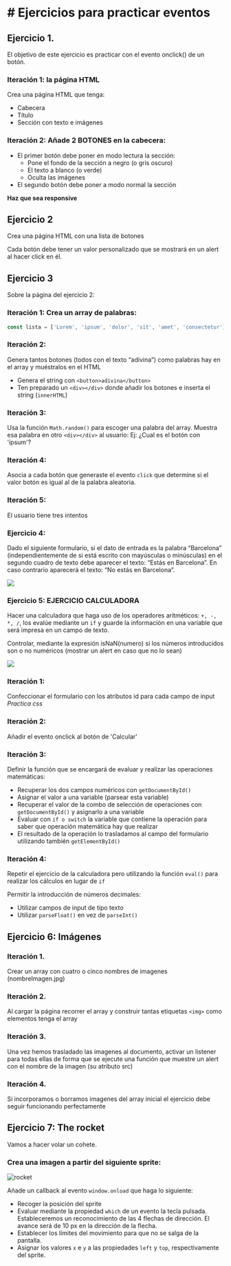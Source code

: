 # # Ejercicios para practicar eventos

## Ejercicio 1. 

El objetivo de este ejercicio es practicar con el evento onclick() de un botón.

### Iteración 1: la página HTML
Crea una página HTML que tenga:
- Cabecera
- Título
- Sección con texto e imágenes

### Iteración 2: Añade 2 BOTONES en la cabecera:
- El primer botón debe poner en modo lectura la sección:
  - Pone el fondo de la sección a negro (o gris oscuro) 
  - El texto a blanco (o verde)
  - Oculta las imágenes
- El segundo botón debe poner a modo normal la sección

__Haz que sea responsive__

## Ejercicio 2 

Crea una página HTML con una lista de botones

Cada botón debe tener un valor personalizado que se mostrará en un alert al hacer click en él.

## Ejercicio 3

Sobre la página del ejercicio 2:
### Iteración 1: Crea un array de palabras:
   ```js
   const lista = ['Lorem', 'ipsum', 'dolor', 'sit', 'amet', 'consectetur'];
   ```
### Iteración 2:
Genera tantos botones (todos con el texto “adivina”) como palabras hay en el array y muéstralos en el HTML

- Genera el string con `<button>adivina</button>`
- Ten preparado un `<div></div>` donde añadir los botones e inserta el string (`innerHTML`)

### Iteración 3:
Usa la función `Math.random()` para escoger una palabra del array.
Muestra esa palabra en otro `<div></div>` al usuario: 
   Ej: ¿Cual es el botón con 'ipsum'?

### Iteración 4:
Asocia a cada botón que generaste el evento `click` que determine si el valor botón es igual al de la palabra aleatoria.

### Iteración 5:
El usuario tiene tres intentos

### Ejercicio 4:

Dado el siguiente formulario, si el dato de entrada es la palabra “Barcelona” (independientemente de si está escrito con mayúsculas o minúsculas) en el segundo cuadro de texto debe aparecer el texto: “Estás en Barcelona”. En caso contrario aparecerá el texto: “No estás en Barcelona”.

<img src="https://i.imgur.com/GmErI8X.png">

### Ejercicio 5: EJERCICIO CALCULADORA

Hacer una calculadora que haga uso de los operadores aritméticos: `+, -, *, /`, los evalúe mediante un `if` y guarde la información en una variable que será impresa en un campo de texto.

Controlar, mediante la expresión isNaN(numero) si los números introducidos son o no numéricos (mostrar un alert en caso que no lo sean)

<img src="https://i.imgur.com/h6TlBs4.png">

### Iteración 1:
Confeccionar el formulario con los atributos id para cada campo de input
_Practica css_

### Iteración 2:
Añadir el evento onclick al botón de 'Calcular' 

### Iteración 3:
Definir la función que se encargará de evaluar y realizar las operaciones matemáticas:

  - Recuperar los dos campos numéricos con `getDocumentById()`
  - Asignar el valor a una variable (parsear esta variable)
  - Recuperar el valor de la combo de selección de operaciones con `getDocumentById()` y asignarlo a una variable
  - Evaluar con `if o switch` la variable que contiene la operación para saber que operación matemática hay que realizar
  - El resultado de la operación lo trasladamos al campo del formulario utilizando también `getElementById()`

### Iteración 4:

Repetir el ejercicio de la calculadora pero utilizando la función `eval()` para realizar los cálculos en lugar de `if` 

Permitir la introducción de números decimales:
   - Utilizar campos de input de tipo texto
   - Utilizar `parseFloat()` en vez de `parseInt()`

## Ejercicio 6: Imágenes

### Iteración 1.
Crear un array con cuatro o cinco nombres de imagenes (nombreImagen.jpg)

### Iteración 2.
Al cargar la página recorrer el array y construir tantas etiquetas `<img>` como elementos tenga el array

### Iteración 3.
Una vez hemos trasladado las imagenes al documento, activar un listener para todas ellas de forma que se ejecute una función que muestre un alert con el nombre de la imagen (su atributo src)


### Iteración 4.
Si incorporamos o borramos imagenes del array inicial el ejercicio debe seguir funcionando perfectamente

## Ejercicio 7: The rocket

Vamos a hacer volar un cohete.

### Crea una imagen a partir del siguiente sprite:
![rocket](https://i.imgur.com/mQHglDY.png)

Añade un callback al evento `window.onload` que haga lo siguiente:
- Recoger la posición del sprite
- Evaluar mediante la propiedad `which` de un evento la tecla pulsada. Estableceremos un reconocimiento de las 4 flechas de dirección. El avance será de 10 px en la dirección de la flecha.
- Establecer los límites del movimiento para que no se salga de la pantalla.
- Asignar los valores `x` e `y` a las propiedades `left` y `top`, respectivamente del sprite.

